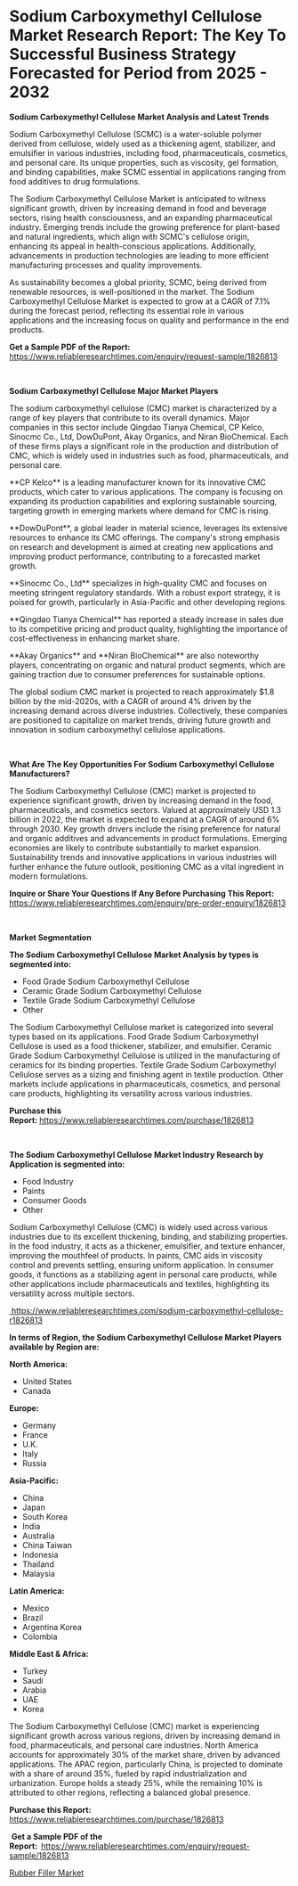 <p><h1>Sodium Carboxymethyl Cellulose Market Research Report: The Key To Successful Business Strategy Forecasted for Period from 2025 - 2032</h1></p><p><strong>Sodium Carboxymethyl Cellulose Market Analysis and Latest Trends</strong></p>
<p><p>Sodium Carboxymethyl Cellulose (SCMC) is a water-soluble polymer derived from cellulose, widely used as a thickening agent, stabilizer, and emulsifier in various industries, including food, pharmaceuticals, cosmetics, and personal care. Its unique properties, such as viscosity, gel formation, and binding capabilities, make SCMC essential in applications ranging from food additives to drug formulations.</p><p>The Sodium Carboxymethyl Cellulose Market is anticipated to witness significant growth, driven by increasing demand in food and beverage sectors, rising health consciousness, and an expanding pharmaceutical industry. Emerging trends include the growing preference for plant-based and natural ingredients, which align with SCMC's cellulose origin, enhancing its appeal in health-conscious applications. Additionally, advancements in production technologies are leading to more efficient manufacturing processes and quality improvements.</p><p>As sustainability becomes a global priority, SCMC, being derived from renewable resources, is well-positioned in the market. The Sodium Carboxymethyl Cellulose Market is expected to grow at a CAGR of 7.1% during the forecast period, reflecting its essential role in various applications and the increasing focus on quality and performance in the end products.</p></p>
<p><strong>Get a Sample PDF of the Report:&nbsp;</strong> <a href="https://www.reliableresearchtimes.com/enquiry/request-sample/1826813?utm_campaign=2999&utm_medium=2&utm_source=Github&utm_content=ia&utm_term=02042025&utm_id=sodium-carboxymethyl-cellulose">https://www.reliableresearchtimes.com/enquiry/request-sample/1826813</a></p>
<p>&nbsp;</p>
<p><strong>Sodium Carboxymethyl Cellulose Major Market Players</strong></p>
<p><p>The sodium carboxymethyl cellulose (CMC) market is characterized by a range of key players that contribute to its overall dynamics. Major companies in this sector include Qingdao Tianya Chemical, CP Kelco, Sinocmc Co., Ltd, DowDuPont, Akay Organics, and Niran BioChemical. Each of these firms plays a significant role in the production and distribution of CMC, which is widely used in industries such as food, pharmaceuticals, and personal care.</p><p>**CP Kelco** is a leading manufacturer known for its innovative CMC products, which cater to various applications. The company is focusing on expanding its production capabilities and exploring sustainable sourcing, targeting growth in emerging markets where demand for CMC is rising.</p><p>**DowDuPont**, a global leader in material science, leverages its extensive resources to enhance its CMC offerings. The company's strong emphasis on research and development is aimed at creating new applications and improving product performance, contributing to a forecasted market growth.</p><p>**Sinocmc Co., Ltd** specializes in high-quality CMC and focuses on meeting stringent regulatory standards. With a robust export strategy, it is poised for growth, particularly in Asia-Pacific and other developing regions.</p><p>**Qingdao Tianya Chemical** has reported a steady increase in sales due to its competitive pricing and product quality, highlighting the importance of cost-effectiveness in enhancing market share.</p><p>**Akay Organics** and **Niran BioChemical** are also noteworthy players, concentrating on organic and natural product segments, which are gaining traction due to consumer preferences for sustainable options.</p><p>The global sodium CMC market is projected to reach approximately $1.8 billion by the mid-2020s, with a CAGR of around 4% driven by the increasing demand across diverse industries. Collectively, these companies are positioned to capitalize on market trends, driving future growth and innovation in sodium carboxymethyl cellulose applications.</p></p>
<p>&nbsp;</p>
<p><strong>What Are The Key Opportunities For Sodium Carboxymethyl Cellulose Manufacturers?</strong></p>
<p><p>The Sodium Carboxymethyl Cellulose (CMC) market is projected to experience significant growth, driven by increasing demand in the food, pharmaceuticals, and cosmetics sectors. Valued at approximately USD 1.3 billion in 2022, the market is expected to expand at a CAGR of around 6% through 2030. Key growth drivers include the rising preference for natural and organic additives and advancements in product formulations. Emerging economies are likely to contribute substantially to market expansion. Sustainability trends and innovative applications in various industries will further enhance the future outlook, positioning CMC as a vital ingredient in modern formulations.</p></p>
<p><strong>Inquire or Share Your Questions If Any Before Purchasing This Report:</strong> <a href="https://www.reliableresearchtimes.com/enquiry/pre-order-enquiry/1826813?utm_campaign=2999&utm_medium=2&utm_source=Github&utm_content=ia&utm_term=02042025&utm_id=sodium-carboxymethyl-cellulose">https://www.reliableresearchtimes.com/enquiry/pre-order-enquiry/1826813</a></p>
<p>&nbsp;</p>
<p><strong>Market Segmentation</strong></p>
<p><strong>The Sodium Carboxymethyl Cellulose Market Analysis by types is segmented into:</strong></p>
<p><ul><li>Food Grade Sodium Carboxymethyl Cellulose</li><li>Ceramic Grade Sodium Carboxymethyl Cellulose</li><li>Textile Grade Sodium Carboxymethyl Cellulose</li><li>Other</li></ul></p>
<p><p>The Sodium Carboxymethyl Cellulose market is categorized into several types based on its applications. Food Grade Sodium Carboxymethyl Cellulose is used as a food thickener, stabilizer, and emulsifier. Ceramic Grade Sodium Carboxymethyl Cellulose is utilized in the manufacturing of ceramics for its binding properties. Textile Grade Sodium Carboxymethyl Cellulose serves as a sizing and finishing agent in textile production. Other markets include applications in pharmaceuticals, cosmetics, and personal care products, highlighting its versatility across various industries.</p></p>
<p><strong>Purchase this Report:&nbsp;</strong><a href="https://www.reliableresearchtimes.com/purchase/1826813?utm_campaign=2999&utm_medium=2&utm_source=Github&utm_content=ia&utm_term=02042025&utm_id=sodium-carboxymethyl-cellulose">https://www.reliableresearchtimes.com/purchase/1826813</a></p>
<p>&nbsp;</p>
<p><strong>The Sodium Carboxymethyl Cellulose Market Industry Research by Application is segmented into:</strong></p>
<p><ul><li>Food Industry</li><li>Paints</li><li>Consumer Goods</li><li>Other</li></ul></p>
<p><p>Sodium Carboxymethyl Cellulose (CMC) is widely used across various industries due to its excellent thickening, binding, and stabilizing properties. In the food industry, it acts as a thickener, emulsifier, and texture enhancer, improving the mouthfeel of products. In paints, CMC aids in viscosity control and prevents settling, ensuring uniform application. In consumer goods, it functions as a stabilizing agent in personal care products, while other applications include pharmaceuticals and textiles, highlighting its versatility across multiple sectors.</p></p>
<p><a href="https://www.reliableresearchtimes.com/sodium-carboxymethyl-cellulose-r1826813?utm_campaign=2999&utm_medium=2&utm_source=Github&utm_content=ia&utm_term=02042025&utm_id=sodium-carboxymethyl-cellulose">&nbsp;https://www.reliableresearchtimes.com/sodium-carboxymethyl-cellulose-r1826813</a></p>
<p><strong>In terms of Region, the Sodium Carboxymethyl Cellulose Market Players available by Region are:</strong></p>
<p>
    <p> <strong> North America: </strong>
        <ul>
            <li>United States</li>
            <li>Canada</li>
        </ul>
        </p> 
    <p> <strong> Europe: </strong>
        <ul>
            <li>Germany</li>
            <li>France</li>
            <li>U.K.</li>
            <li>Italy</li>
            <li>Russia</li>
        </ul>
        </p> 
    <p> <strong> Asia-Pacific: </strong>
        <ul>
            <li>China</li>
            <li>Japan</li>
            <li>South Korea</li>
            <li>India</li>
            <li>Australia</li>
            <li>China Taiwan</li>
            <li>Indonesia</li>
            <li>Thailand</li>
            <li>Malaysia</li>
        </ul>
        </p> 
    <p> <strong> Latin America: </strong>
        <ul>
            <li>Mexico</li>
            <li>Brazil</li>
            <li>Argentina Korea</li>
            <li>Colombia</li>
        </ul>
        </p> 
    <p> <strong> Middle East & Africa: </strong>
        <ul>
            <li>Turkey</li>
            <li>Saudi</li>
            <li>Arabia</li>
            <li>UAE</li>
            <li>Korea</li>
        </ul>
    </p>
    </p>
<p><p>The Sodium Carboxymethyl Cellulose (CMC) market is experiencing significant growth across various regions, driven by increasing demand in food, pharmaceuticals, and personal care industries. North America accounts for approximately 30% of the market share, driven by advanced applications. The APAC region, particularly China, is projected to dominate with a share of around 35%, fueled by rapid industrialization and urbanization. Europe holds a steady 25%, while the remaining 10% is attributed to other regions, reflecting a balanced global presence.</p></p>
<p><strong>Purchase this Report: </strong><a href="https://www.reliableresearchtimes.com/purchase/1826813?utm_campaign=2999&utm_medium=2&utm_source=Github&utm_content=ia&utm_term=02042025&utm_id=sodium-carboxymethyl-cellulose">https://www.reliableresearchtimes.com/purchase/1826813</a></p>
<p>&nbsp;<strong>Get a Sample PDF of the Report:&nbsp;&nbsp;</strong><a href="https://www.reliableresearchtimes.com/enquiry/request-sample/1826813?utm_campaign=2999&utm_medium=2&utm_source=Github&utm_content=ia&utm_term=02042025&utm_id=sodium-carboxymethyl-cellulose">https://www.reliableresearchtimes.com/enquiry/request-sample/1826813</a></p>
<p><strong></strong></p>
<p><p><a href="https://github.com/paljuhubeyde/Market-Research-Report-List-1/blob/main/rubber-filler-market.md?utm_campaign=2999&utm_medium=2&utm_source=Github&utm_content=ia&utm_term=02042025&utm_id=sodium-carboxymethyl-cellulose">Rubber Filler Market</a></p></p>